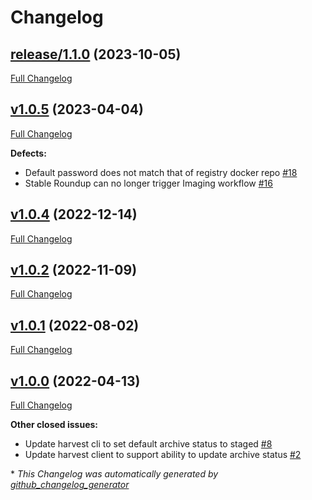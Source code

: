 # Changelog

## [release/1.1.0](https://github.com/NASA-PDS/registry-harvest-cli/tree/release/1.1.0) (2023-10-05)

[Full Changelog](https://github.com/NASA-PDS/registry-harvest-cli/compare/v1.0.5...release/1.1.0)

## [v1.0.5](https://github.com/NASA-PDS/registry-harvest-cli/tree/v1.0.5) (2023-04-04)

[Full Changelog](https://github.com/NASA-PDS/registry-harvest-cli/compare/v1.0.4...v1.0.5)

**Defects:**

- Default password does not match that of registry docker repo [\#18](https://github.com/NASA-PDS/registry-harvest-cli/issues/18)
- Stable Roundup can no longer trigger Imaging workflow [\#16](https://github.com/NASA-PDS/registry-harvest-cli/issues/16)

## [v1.0.4](https://github.com/NASA-PDS/registry-harvest-cli/tree/v1.0.4) (2022-12-14)

[Full Changelog](https://github.com/NASA-PDS/registry-harvest-cli/compare/v1.0.2...v1.0.4)

## [v1.0.2](https://github.com/NASA-PDS/registry-harvest-cli/tree/v1.0.2) (2022-11-09)

[Full Changelog](https://github.com/NASA-PDS/registry-harvest-cli/compare/v1.0.1...v1.0.2)

## [v1.0.1](https://github.com/NASA-PDS/registry-harvest-cli/tree/v1.0.1) (2022-08-02)

[Full Changelog](https://github.com/NASA-PDS/registry-harvest-cli/compare/v1.0.0...v1.0.1)

## [v1.0.0](https://github.com/NASA-PDS/registry-harvest-cli/tree/v1.0.0) (2022-04-13)

[Full Changelog](https://github.com/NASA-PDS/registry-harvest-cli/compare/f21d28932d4e224d97686ac49fc2e4620a8c93fa...v1.0.0)

**Other closed issues:**

- Update harvest cli to set default archive status to staged [\#8](https://github.com/NASA-PDS/registry-harvest-cli/issues/8)
- Update harvest client to support ability to update archive status [\#2](https://github.com/NASA-PDS/registry-harvest-cli/issues/2)



\* *This Changelog was automatically generated by [github_changelog_generator](https://github.com/github-changelog-generator/github-changelog-generator)*
